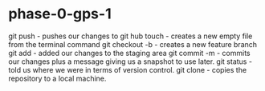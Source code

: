 # phase-0-gps-1

git push - pushes our changes to git hub
touch - creates a new empty file from the terminal command
git checkout -b - creates a new feature branch
git add - added our changes to the staging area
git commit -m - commits our changes plus a message giving us a snapshot to use later.
git status - told us where we were in terms of version control.
git clone - copies the repository to a local machine.
